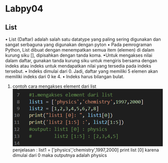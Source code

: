 # Labpy04
## List
 • List (Daftar) adalah salah satu datatype yang paling sering digunakan dan sangat serbaguna yang digunakan dengan pyton
 • Pada pemrograman Python, List dibuat dengan menempatkan semua item (elemen) di dalam kurung siku [], dipisahkan dengan tanda koma.
 •Untuk mengakses nilai dalam daftar, gunakan tanda kurung siku untuk mengiris bersama dengan indeks atau indeks untuk mendapatkan nilai yang tersedia pada indeks tersebut. 
 • Indeks dimulai dari 0. Jadi, daftar yang memiliki 5 elemen akan memiliki indeks dari 0 ke 4. 
 • Indeks harus bilangan bulat.
1. contoh cara mengakses element dari list 
![list](list/mengakses_element.png)
 penjelasan :
 list1 = ['physics','chemistry',1997,2000]
 print list [0]
 karena dimulai dari 0 maka outputnya adalah physics


